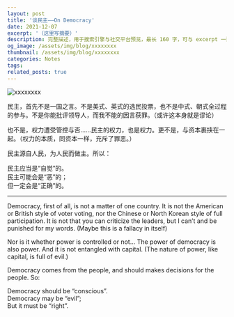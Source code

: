 ```yaml
---
layout: post
title: '谈民主——On Democracy'
date: 2021-12-07
excerpt: '（这里写摘要）'
description: 完整描述，用于搜索引擎与社交平台预览，最长 160 字，可与 excerpt 一致
og_image: /assets/img/blog/xxxxxxxx
thumbnail: /assets/img/blog/xxxxxxxx
categories: Notes
tags: 
related_posts: true
---
```


<img src="/assets/img/blog/xxxxxxxx" alt="xxxxxxxx">

民主，首先不是一国之言。不是美式、英式的选民投票，也不是中式、朝式全过程的参与。不是你能批评领导人，而我不能的因言获罪。（或许这本身就是谬论）

也不是，权力遭受管控与否……民主的权力，也是权力。更不是，与资本裹挟在一起。（权力的本质，同资本一样，充斥了罪恶。）

民主源自人民，为人民而做主。所以：

民主应当是“自觉”的。  
民主可能会是“恶”的；  
但一定会是“正确”的。

---

Democracy, first of all, is not a matter of one country. It is not the American or British style of voter voting, nor the Chinese or North Korean style of full participation. It is not that you can criticize the leaders, but I can’t and be punished for my words. (Maybe this is a fallacy in itself)

Nor is it whether power is controlled or not… The power of democracy is also power. And it is not entangled with capital. (The nature of power, like capital, is full of evil.)

Democracy comes from the people, and should makes decisions for the people. So:

Democracy should be “conscious”.  
Democracy may be “evil”;  
But it must be “right”.
